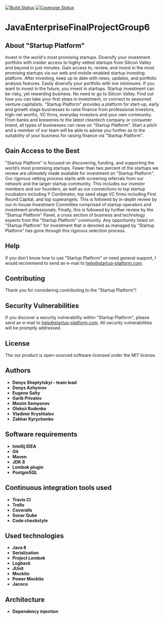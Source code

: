 [![Build Status](https://travis-ci.org/Sheptytskyid/Startup_Platform.svg?branch=master)](https://travis-ci.org/Sheptytskyid/Startup_Platform)
[![Coverage Status](https://coveralls.io/repos/github/Sheptytskyid/Startup_Platform/badge.svg)](https://coveralls.io/github/Sheptytskyid/Startup_Platform)
# JavaEnterpriseFinalProjectGroup6

## About "Startup Platform"

Invest in the world's most promising startups. Diversify your investment portfolio with insider access to highly vetted startups from Silicon Valley and beyond in just minutes.
Gain access to, review, and invest in the most promising startups via our web and mobile-enabled startup investing platform. After investing, keep up to date with news, updates, and portfolio analysis features. Easily diversify your portfolio with low minimums.
If you want to invest in the future, you invest in startups. Startup investment can be risky, yet rewarding business. No need to go to Silicon Valley. Find out how you can take your first steps in investment, or connect to seasoned venture capitalists.
"Startup Platform" provides a platform for start-up, early and growth stage businesses to raise finance from professional investors, high-net worths, VC firms, everyday investors and your own community. From banks and breweries to the latest cleantech company or consumer brand, all types of businesses can raise on "Startup Platform". Start a pitch and a member of our team will be able to advise you further as to the suitability of your business for raising finance via "Startup Platform".

## Gain Access to the Best

"Startup Platform" is focused on discovering, funding, and supporting the world’s most promising startups. Fewer than two percent of the startups we review are ultimately made available for investment on "Startup Platform".
Our rigorous vetting process starts with screening referrals from our network and the larger startup community. This includes our investor members and our founders, as well as our connections to top startup incubators including Y Combinator, top seed stage VC firms including First Round Capital, and top superangels. This is followed by in-depth review by our in-house Investment Committee comprised of startup operators and investment professionals. Finally, this is followed by further review by the "Startup Platform" Panel, a cross section of business and technology experts from the "Startup Platform" community.
Any opportunity listed on "Startup Platform" for investment that is denoted as managed by "Startup Platform" has gone through this rigorous selection process.

## Help

If you don't know how to use "Startup Platform" or need general support, I would recommend to send an e-mail to help@startup-platform.com.

## Contributing

Thank you for considering contributing to the "Startup Platform"!

## Security Vulnerabilities

If you discover a security vulnerability within "Startup Platform", please send an e-mail to help@startup-platform.com. All security vulnerabilities will be promptly addressed.

## License

The our product is open-sourced software licensed under the MIT license.

## Authors

* **Denys Sheptytskyi - team lead**
* **Denys Azhymov**
* **Eugene Salty**
* **Garik Privalov**
* **Maxim Semyonov**
* **Oleksii Rudenko**
* **Vladimir Kryshtalov**
* **Zakhar Kyrychenko**

## Software requirements

* **Intellij IDEA**
* **Git**
* **Maven**
* **JDK 8**
* **Lombok plugin**
* **PostgreSQL**

## Continuous integration tools used

* **Travis CI**
* **Trello**
* **Coveralls**
* **Sonar Qube**
* **Code checkstyle**

## Used technologies

* **Java 8**
* **Serialization**
* **Project Lombok**
* **Logback**
* **JUnit**
* **Mockito**
* **Power Mockito**
* **Jacoco**

## Architecture

* **Dependency injection**

